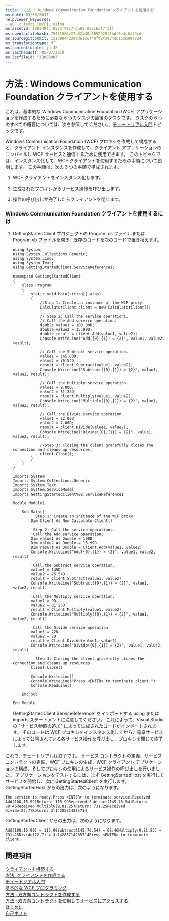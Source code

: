 ```yaml
---
title: '方法 : Windows Communication Foundation クライアントを使用する'
ms.date: 03/30/2017
helpviewer_keywords:
- WCF clients [WCF], using
ms.assetid: 190349fc-0573-49c7-bb85-8e316df7f31f
ms.openlocfilehash: 79431588e27b02a40d5898929f1bdf644c8a79cd
ms.sourcegitcommit: 15109844229ade1c6449f48f3834db1b26907824
ms.translationtype: MT
ms.contentlocale: ja-JP
ms.lasthandoff: 05/07/2018
ms.locfileid: "33803807"
---
```

# <a name="how-to-use-a-windows-communication-foundation-client"></a>方法 : Windows Communication Foundation クライアントを使用する
これは、基本的な Windows Communication Foundation (WCF) アプリケーションを作成するために必要な 6 つのタスクの最後のタスクです。 タスクの 6 つのすべての概要については、次を参照してください。、[チュートリアル入門](../../../docs/framework/wcf/getting-started-tutorial.md)トピックです。  
  
 Windows Communication Foundation (WCF) プロキシを作成して構成すると、クライアント インスタンスを作成して、クライアント アプリケーションのコンパイルし WCF サービスと通信するために使用できます。 このトピックでは、インスタンス化して、WCF クライアントを使用するための手順について説明します。 この手順は、次の 3 つの手順で構成されます。  
  
1.  WCF クライアントをインスタンス化します。  
  
2.  生成されたプロキシからサービス操作を呼び出します。  
  
3.  操作の呼び出しが完了したらクライアントを閉じます。  
  
### <a name="to-use-a-windows-communication-foundation-client"></a>Windows Communication Foundation クライアントを使用するには  
  
1.  GettingStartedClient プロジェクトの Program.cs ファイルまたは Program.vb ファイルを開き、既存のコードを次のコードで置き換えます。  
  
    ```  
    using System;  
    using System.Collections.Generic;  
    using System.Linq;  
    using System.Text;  
    using GettingStartedClient.ServiceReference1;  
  
    namespace GettingStartedClient  
    {  
        class Program  
        {  
            static void Main(string[] args)  
            {  
                //Step 1: Create an instance of the WCF proxy.  
                CalculatorClient client = new CalculatorClient();  
  
                // Step 2: Call the service operations.  
                // Call the Add service operation.  
                double value1 = 100.00D;  
                double value2 = 15.99D;  
                double result = client.Add(value1, value2);  
                Console.WriteLine("Add({0},{1}) = {2}", value1, value2, result);  
  
                // Call the Subtract service operation.  
                value1 = 145.00D;  
                value2 = 76.54D;  
                result = client.Subtract(value1, value2);  
                Console.WriteLine("Subtract({0},{1}) = {2}", value1, value2, result);  
  
                // Call the Multiply service operation.  
                value1 = 9.00D;  
                value2 = 81.25D;  
                result = client.Multiply(value1, value2);  
                Console.WriteLine("Multiply({0},{1}) = {2}", value1, value2, result);  
  
                // Call the Divide service operation.  
                value1 = 22.00D;  
                value2 = 7.00D;  
                result = client.Divide(value1, value2);  
                Console.WriteLine("Divide({0},{1}) = {2}", value1, value2, result);  
  
                //Step 3: Closing the client gracefully closes the connection and cleans up resources.  
                client.Close();  
            }  
        }  
    }  
    ```  
  
    ```  
    Imports System  
    Imports System.Collections.Generic  
    Imports System.Text  
    Imports System.ServiceModel  
    Imports GettingStartedClientVB2.ServiceReference1  
  
    Module Module1  
  
        Sub Main()  
            ' Step 1: Create an instance of the WCF proxy  
            Dim Client As New CalculatorClient()  
  
            'Step 2: Call the service operations.  
            'Call the Add service operation.  
            Dim value1 As Double = 100D  
            Dim value2 As Double = 15.99D  
            Dim result As Double = Client.Add(value1, value2)  
            Console.WriteLine("Add({0},{1}) = {2}", value1, value2, result)  
  
            'Call the Subtract service operation.  
            value1 = 145D  
            value2 = 76.54D  
            result = Client.Subtract(value1, value2)  
            Console.WriteLine("Subtract({0},{1}) = {2}", value1, value2, result)  
  
            'Call the Multiply service operation.  
            value1 = 9D  
            value2 = 81.25D  
            result = Client.Multiply(value1, value2)  
            Console.WriteLine("Multiply({0},{1}) = {2}", value1, value2, result)  
  
            'Call the Divide service operation.  
            value1 = 22D  
            value2 = 7D  
            result = Client.Divide(value1, value2)  
            Console.WriteLine("Divide({0},{1}) = {2}", value1, value2, result)  
  
            ' Step 3: Closing the client gracefully closes the connection and cleans up resources.  
            Client.Close()  
  
            Console.WriteLine()  
            Console.WriteLine("Press <ENTER> to terminate client.")  
            Console.ReadLine()  
  
        End Sub  
  
    End Module  
    ```  
  
     GettingStartedClient.ServiceReference1 をインポートする using または imports ステートメントに注意してください。 これによって、Visual Studio の "サービス参照の追加" によって生成されたコードがインポートされます。 そのコードは WCF プロキシをインスタンス化してから、電卓サービスによって公開されている各サービス操作を呼び出し、プロキシを閉じて終了します。  
  
 これで、チュートリアルは終了です。 サービス コントラクトの定義、サービス コントラクトの実装、WCF プロキシの生成、WCF クライアント アプリケーションの構成、そしてプロキシの使用によるサービス操作の呼び出しを行いました。 アプリケーションをテストするには、まず GettingStartedHost を実行してサービスを開始し、次に GettingStartedClient を実行します。 GettingStartedHost からの出力は、次のようになります。  
  
```Output  
The service is ready.Press <ENTER> to terminate service.Received Add(100,15.99)Return: 115.99Received Subtract(145,76.54)Return: 68.46Received Multiply(9,81.25)Return: 731.25Received Divide(22,7)Return: 3.14285714285714  
```  
  
 GettingStartedClient からの出力は、次のようになります。  
  
```Output  
Add(100,15.99) = 115.99Subtract(145,76.54) = 68.46Multiply(9,81.25) = 731.25Divide(22,7) = 3.14285714285714Press <ENTER> to terminate client.  
```  
  
## <a name="see-also"></a>関連項目  
 [クライアントを構築する](../../../docs/framework/wcf/building-clients.md)  
 [方法: クライアントを作成する](../../../docs/framework/wcf/how-to-create-a-wcf-client.md)  
 [チュートリアル入門](../../../docs/framework/wcf/getting-started-tutorial.md)  
 [基本的な WCF プログラミング](../../../docs/framework/wcf/basic-wcf-programming.md)  
 [方法 : 双方向コントラクトを作成する](../../../docs/framework/wcf/feature-details/how-to-create-a-duplex-contract.md)  
 [方法 : 双方向コントラクトを使用してサービスにアクセスする](../../../docs/framework/wcf/feature-details/how-to-access-services-with-a-duplex-contract.md)  
 [はじめに](../../../docs/framework/wcf/samples/getting-started-sample.md)  
 [自己ホスト](../../../docs/framework/wcf/samples/self-host.md)

